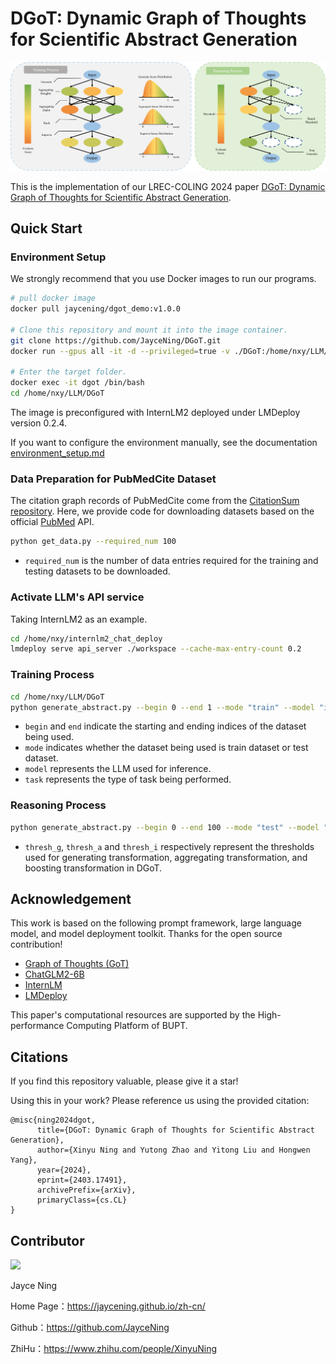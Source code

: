 # DGoT: Dynamic Graph of Thoughts for Scientific Abstract Generation

![](./paper/img/overall_process.png)

This is the implementation of our LREC-COLING 2024 paper [DGoT: Dynamic Graph of Thoughts for Scientific Abstract Generation](https://arxiv.org/abs/2403.17491).

## Quick Start

### Environment Setup

We strongly recommend that you use Docker images to run our programs.

```bash
# pull docker image
docker pull jaycening/dgot_demo:v1.0.0

# Clone this repository and mount it into the image container.
git clone https://github.com/JayceNing/DGoT.git
docker run --gpus all -it -d --privileged=true -v ./DGoT:/home/nxy/LLM/DGoT

# Enter the target folder.
docker exec -it dgot /bin/bash
cd /home/nxy/LLM/DGoT
```

The image is preconfigured with InternLM2 deployed under LMDeploy version 0.2.4.

If you want to configure the environment manually, see the documentation [environment_setup.md](https://github.com/JayceNing/DGoT/blob/master/docs/environment_setup.md)

### Data Preparation for PubMedCite Dataset

The citation graph records of PubMedCite come from the [CitationSum repository](https://github.com/zhehengluoK/CitationSum). Here, we provide code for downloading datasets based on the official [PubMed](https://pubmed.ncbi.nlm.nih.gov/download/) API.

```bash
python get_data.py --required_num 100
```

* `required_num` is the number of data entries required for the training and testing datasets to be downloaded.

### Activate LLM's API service

Taking InternLM2 as an example.
```bash
cd /home/nxy/internlm2_chat_deploy
lmdeploy serve api_server ./workspace --cache-max-entry-count 0.2
```

### Training Process
```bash
cd /home/nxy/LLM/DGoT
python generate_abstract.py --begin 0 --end 1 --mode "train" --model "internlm2" --task "default"
```

* `begin` and `end` indicate the starting and ending indices of the dataset being used.
* `mode` indicates whether the dataset being used is train dataset or test dataset.
* `model` represents the LLM used for inference.
* `task` represents the type of task being performed.

### Reasoning Process
```bash
python generate_abstract.py --begin 0 --end 100 --mode "test" --model "internlm2" --task "default" --thresh_g 0.34 --thresh_a 0.35 --thresh_i 0.34
```

* `thresh_g`, `thresh_a` and `thresh_i` respectively represent the thresholds used for generating transformation, aggregating transformation, and boosting transformation in DGoT.

## Acknowledgement

This work is based on the following prompt framework, large language model, and model deployment toolkit. Thanks for the open source contribution!

* [Graph of Thoughts (GoT)](https://github.com/spcl/graph-of-thoughts)
* [ChatGLM2-6B](https://github.com/THUDM/ChatGLM2-6B)
* [InternLM](https://github.com/InternLM/InternLM)
* [LMDeploy](https://github.com/InternLM/lmdeploy)

This paper's computational resources are supported by the High-performance Computing Platform of BUPT.

## Citations

If you find this repository valuable, please give it a star!

Using this in your work? Please reference us using the provided citation:


```
@misc{ning2024dgot,
      title={DGoT: Dynamic Graph of Thoughts for Scientific Abstract Generation}, 
      author={Xinyu Ning and Yutong Zhao and Yitong Liu and Hongwen Yang},
      year={2024},
      eprint={2403.17491},
      archivePrefix={arXiv},
      primaryClass={cs.CL}
}
```

## Contributor

<a href="https://github.com/JayceNing/ChatBrain/graphs/contributors">
  <img src="https://contrib.rocks/image?repo=JayceNing/ChatBrain" />
</a>

Jayce Ning

Home Page：https://jaycening.github.io/zh-cn/

Github：https://github.com/JayceNing

ZhiHu：https://www.zhihu.com/people/XinyuNing

